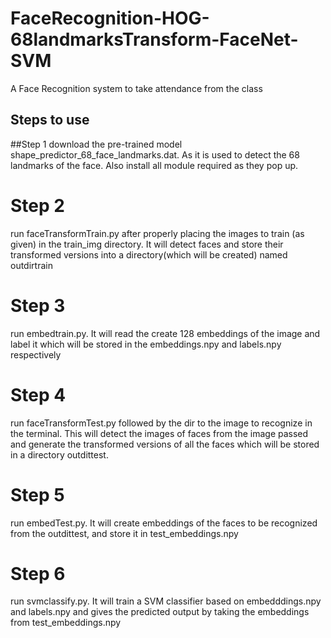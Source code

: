 # FaceRecognition-HOG-68landmarksTransform-FaceNet-SVM
A Face Recognition system to take attendance from the class

## Steps to use 

##Step 1
download the pre-trained model shape_predictor_68_face_landmarks.dat. As it is used to detect the 68 landmarks of the face. Also install all module required as they pop up.

# Step 2
run faceTransformTrain.py after properly placing the images to train (as given) in the train_img directory. It will detect faces and store their transformed versions into a directory(which will be created) named outdirtrain

# Step 3 
run embedtrain.py. It will read the create 128 embeddings of the image and label it which will be stored in the embeddings.npy and labels.npy respectively 

# Step 4 
run faceTransformTest.py followed by the dir to the image to recognize in the terminal. This will detect the images of faces from the image passed and generate the transformed versions of all the faces which will be stored in a directory outdittest.

# Step 5
run embedTest.py. It will create embeddings of the faces to be recognized from the outdittest, and store it in test_embeddings.npy

# Step 6
run svmclassify.py. It will train a SVM classifier based on embedddings.npy and labels.npy and gives the predicted output by taking the embeddings from test_embeddings.npy
